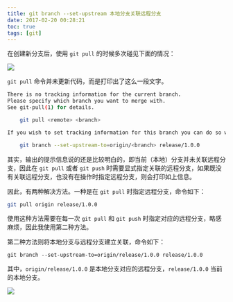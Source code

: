 ```yaml
---
title: git branch --set-upstream 本地分支关联远程分支
date: 2017-02-20 00:28:21
toc: true
tags: [git]
---
```


在创建新分支后，使用 `git pull` 的时候多次碰见下面的情况：

![](https://raw.githubusercontent.com/wencaizhang/git-learn/master/images/git%20branch%20--set-upstream.png)

`git pull` 命令并未更新代码，而是打印出了这么一段文字。

```bash
There is no tracking information for the current branch.
Please specify which branch you want to merge with.
See git-pull(1) for details.

    git pull <remote> <branch>

If you wish to set tracking information for this branch you can do so with:

    git branch --set-upstream-to=origin/<branch> release/1.0.0
```

其实，输出的提示信息说的还是比较明白的，即当前（本地）分支并未关联远程分支，因此在 `git pull` 或者 `git push` 时需要显式指定关联的远程分支，如果既没有关联远程分支，也没有在操作时指定远程分支，则会打印如上信息。

因此，有两种解决方法。一种是在 `git pull` 时指定远程分支，命令如下：

```bash
git pull origin release/1.0.0
```

使用这种方法需要在每一次 `git pull` 和 `git push` 时指定对应的远程分支，略感麻烦，因此我使用第二种方法。

第二种方法则将本地分支与远程分支建立关联，命令如下：

```
git branch --set-upstream-to=origin/release/1.0.0 release/1.0.0
```

其中，`origin/release/1.0.0` 是本地分支对应的远程分支，`release/1.0.0` 当前的本地分支。

![](https://github.com/wencaizhang/git-learn/blob/master/images/git-branch--set-upstream2.png?raw=true)
